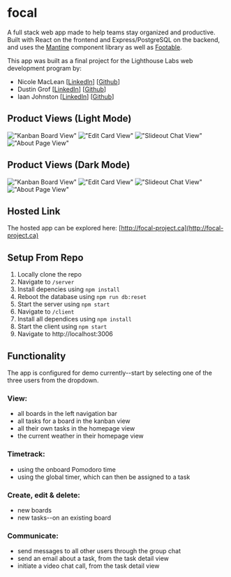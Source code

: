 # focal
A full stack web app made to help teams stay organized and productive. Built with React on the frontend and Express/PostgreSQL on the backend, and uses the [Mantine](https://mantine.dev/) component library as well as [Footable](https://fooplugins.github.io/FooTable/).

This app was built as a final project for the Lighthouse Labs web development program by:
* Nicole MacLean [[LinkedIn](https://www.linkedin.com/in/nicole-maclean-501aa6b6/)] [[Github](https://github.com/niccmac)]
* Dustin Grof [[LinkedIn](https://www.linkedin.com/in/dustingrof/)] [[Github](https://github.com/dustingrof)]
* Iaan Johnston [[LinkedIn](https://www.linkedin.com/in/iaanjohnston/)] [[Github](https://github.com/double-slide)]


## Product Views (Light Mode)
!["Kanban Board View"](https://github.com/dustingrof/focal/blob/main/public/images/focal1-light.png?raw=true)
!["Edit Card View"](https://github.com/dustingrof/focal/blob/main/public/images/focal2-light.png?raw=true)
!["Slideout Chat View"](https://github.com/dustingrof/focal/blob/main/public/images/focal3-light.png?raw=true)
!["About Page View"](https://github.com/dustingrof/focal/blob/main/public/images/focal4-light.png?raw=true)

## Product Views (Dark Mode)
!["Kanban Board View"](https://github.com/dustingrof/focal/blob/main/public/images/focal1-dark.png?raw=true)
!["Edit Card View"](https://github.com/dustingrof/focal/blob/main/public/images/focal2-dark.png?raw=true)
!["Slideout Chat View"](https://github.com/dustingrof/focal/blob/main/public/images/focal3-dark.png?raw=true)
!["About Page View"](https://github.com/dustingrof/focal/blob/main/public/images/focal4-dark.png?raw=true)

## Hosted Link
The hosted app can be explored here:
[http://focal-project.ca](http://focal-project.ca)

## Setup From Repo
1. Locally clone the repo
2. Navigate to `/server`
3. Install depencies using `npm install`
4. Reboot the database using `npm run db:reset`
5. Start the server using `npm start`
6. Navigate to `/client`
7. Install all dependices using `npm install`
8. Start the client using `npm start`
9. Navigate to http://localhost:3006

## Functionality
The app is configured for demo currently--start by selecting one of the three users from the dropdown.

### View:
- all boards in the left navigation bar
- all tasks for a board in the kanban view
- all their own tasks in the homepage view
- the current weather in their homepage view

### Timetrack:
- using the onboard Pomodoro time
- using the global timer, which can then be assigned to a task

### Create, edit & delete:
- new boards
- new tasks--on an existing board

### Communicate:
- send messages to all other users through the group chat
- send an email about a task, from the task detail view
- initiate a video chat call, from the task detail view
  